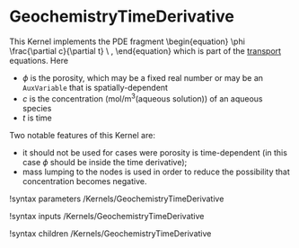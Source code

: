 # GeochemistryTimeDerivative

This Kernel implements the PDE fragment
\begin{equation}
\phi \frac{\partial c}{\partial t} \ ,
\end{equation}
which is part of the [transport](theory/index.md) equations.  Here

- $\phi$ is the porosity, which may be a fixed real number or may be an `AuxVariable` that is spatially-dependent
- $c$ is the concentration (mol/m$^{3}$(aqueous solution)) of an aqueous species
- $t$ is time

Two notable features of this Kernel are:

- it should not be used for cases were porosity is time-dependent (in this case $\phi$ should be inside the time derivative);
- mass lumping to the nodes is used in order to reduce the possibility that concentration becomes negative.

!syntax parameters /Kernels/GeochemistryTimeDerivative

!syntax inputs /Kernels/GeochemistryTimeDerivative

!syntax children /Kernels/GeochemistryTimeDerivative

